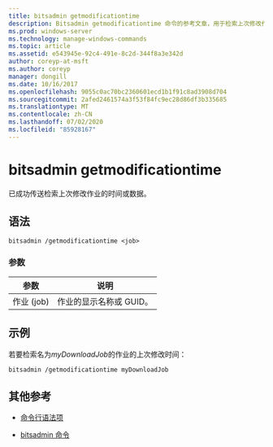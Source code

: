 ```yaml
---
title: bitsadmin getmodificationtime
description: Bitsadmin getmodificationtime 命令的参考文章，用于检索上次修改作业或成功传输数据的时间。
ms.prod: windows-server
ms.technology: manage-windows-commands
ms.topic: article
ms.assetid: e543945e-92c4-491e-8c2d-344f8a3e342d
author: coreyp-at-msft
ms.author: coreyp
manager: dongill
ms.date: 10/16/2017
ms.openlocfilehash: 9055c0ac70bc2360601ecd1b1f91c8ad3908d704
ms.sourcegitcommit: 2afed2461574a3f53f84fc9ec28d86df3b335685
ms.translationtype: MT
ms.contentlocale: zh-CN
ms.lasthandoff: 07/02/2020
ms.locfileid: "85928167"
---
```

# <a name="bitsadmin-getmodificationtime"></a>bitsadmin getmodificationtime

已成功传送检索上次修改作业的时间或数据。

## <a name="syntax"></a>语法

```
bitsadmin /getmodificationtime <job>
```

### <a name="parameters"></a>参数

| 参数 | 说明 |
| -------------- | -------------- |
| 作业 (job) | 作业的显示名称或 GUID。 |

## <a name="examples"></a>示例

若要检索名为*myDownloadJob*的作业的上次修改时间：

```
bitsadmin /getmodificationtime myDownloadJob
```

## <a name="additional-references"></a>其他参考

- [命令行语法项](command-line-syntax-key.md)

- [bitsadmin 命令](bitsadmin.md)
